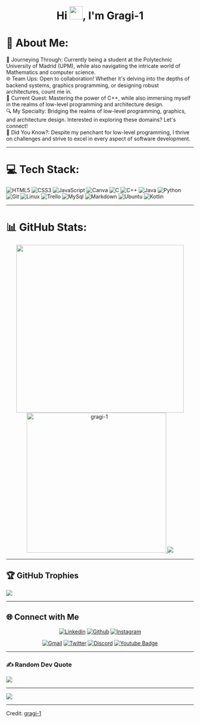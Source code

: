<h1 align="center">Hi <img src="https://media.giphy.com/media/hvRJCLFzcasrR4ia7z/giphy.gif" width="35">, I'm Gragi-1</h1>


# 💫 About Me:
🚀 Journeying Through: Currently being a student at the Polytechnic University of Madrid (UPM), while also navigating the intricate world of Mathematics and computer science.<br>🌐 Team Ups: Open to collaboration! Whether it's delving into the depths of backend systems, graphics programming, or designing robust architectures, count me in.<br>📘 Current Quest: Mastering the power of C++, while also immersing myself in the realms of low-level programming and architecture design.<br>🔍 My Specialty: Bridging the realms of low-level programming, graphics, and architecture design. Interested in exploring these domains? Let's connect!<br>🌟 Did You Know?: Despite my penchant for low-level programming, I thrive on challenges and strive to excel in every aspect of software development.

------

# 💻 Tech Stack:
![HTML5](https://img.shields.io/badge/html5-%23E34F26.svg?style=for-the-badge&logo=html5&logoColor=white) ![CSS3](https://img.shields.io/badge/css3-%231572B6.svg?style=for-the-badge&logo=css3&logoColor=white) ![JavaScript](https://img.shields.io/badge/javascript-%23323330.svg?style=for-the-badge&logo=javascript&logoColor=%23F7DF1E) ![Canva](https://img.shields.io/badge/Canva-%2300C4CC.svg?style=for-the-badge&logo=Canva&logoColor=white) ![C](https://img.shields.io/badge/C%20-%232370ED.svg?style=for-the-badge&logo=c&logoColor=white) ![C++](https://img.shields.io/badge/C++%20-%2300599C.svg?style=for-the-badge&logo=c%2B%2B&logoColor=white) ![Java](https://img.shields.io/badge/java-%23ED8B00.svg?style=for-the-badge&logo=java&logoColor=white) ![Python](https://img.shields.io/badge/Python%20-%2314354C.svg?style=for-the-badge&logo=python&logoColor=white) ![Git](https://img.shields.io/badge/git-%23F05033.svg?style=for-the-badge&logo=git&logoColor=white) ![Linux](https://img.shields.io/badge/Linux-FCC624?style=for-the-badge&logo=linux&logoColor=black) ![Trello](https://img.shields.io/badge/Trello-0052CC?style=for-the-badge&logo=trello&logoColor=white) ![MySql](https://img.shields.io/badge/MySQL-00000F?style=for-the-badge&logo=mysql&logoColor=white) ![Markdown](https://img.shields.io/badge/Markdown-000000?style=for-the-badge&logo=markdown&logoColor=white) ![Ubuntu](https://img.shields.io/badge/ubuntu-E95420.svg?style=for-the-badge&logo=ubuntu&logoColor=white) ![Kotlin](https://img.shields.io/badge/Kotlin-0095D5?style=for-the-badge&logo=kotlin&logoColor=white&labelColor=101010)

------

# 📊 GitHub Stats:
<div align="center">

<a href="https://github.com/gragi-1/">
  <img src="https://github-readme-stats.vercel.app/api?username=gragi-1&include_all_commits=true&count_private=true&show_icons=true&line_height=20&title_color=7A7ADB&icon_color=2234AE&text_color=D3D3D3&bg_color=0,000000,130F40" width="450"/>
  <img src="https://github-readme-stats.vercel.app/api/top-langs?username=gragi-1&show_icons=true&locale=en&layout=compact&line_height=20&title_color=7A7ADB&icon_color=2234AE&text_color=D3D3D3&bg_color=0,000000,130F40" width="375"  alt="gragi-1"/>
  <img src="https://github-readme-streak-stats.herokuapp.com/?user=gragi-1&theme=dark&hide_border=false"/>

</a>
</div>

------

## 🏆 GitHub Trophies
![](https://github-profile-trophy.vercel.app/?username=gragi-1&theme=onedark&no-frame=true&no-bg=false&margin-w=5)

------

## 🌐 Connect with Me

<p align="center">
  <a href="https://linkedin.com/in/alejandro-gragera-serradilla"><img alt="Linkedin" title="Gragi-1 Linkedin" src="https://img.shields.io/badge/LinkedIn-0077B5?style=for-the-badge&logo=linkedin&logoColor=white"></a>
  <a href="https://github.com/gragi-1"><img alt="Github" title="gragi-1 Github" src="https://img.shields.io/badge/GitHub-100000?style=for-the-badge&logo=github&logoColor=white"></a>
  <a href="https://instagram.com/gragi.04"><img alt="Instagram" title="gragi-1 Instagram" src="https://img.shields.io/badge/Instagram-E4405F?style=for-the-badge&logo=instagram&logoColor=white"></a>
 </p>
 <p align="center">
  <a href="mailto:grageraserradillaalejandro@gmail.com"><img alt="Gmail" title="gragi-1 Gmail" src="https://img.shields.io/badge/Gmail-D14836?style=for-the-badge&logo=gmail&logoColor=white"></a>
  <a href=""><img alt="Twitter" title="gragi-1 Twitter" src="https://img.shields.io/badge/Twitter-1DA1F2?style=for-the-badge&logo=twitter&logoColor=white"></a>
  <a href=""><img alt="Discord" title="gragi-1 Discord" src="https://img.shields.io/badge/Discord-7289DA?style=for-the-badge&logo=discord&logoColor=white"></a>
   <a href="https://leetcode.com/aqchandra15/">
  <img src="https://img.shields.io/badge/Leetcode-black?style=for-the-badge&logo=leetcode&logoColor=yellow" alt="Youtube Badge"/>
</a>
</p>

------

### ✍️ Random Dev Quote
![](https://quotes-github-readme.vercel.app/api?type=horizontal&theme=radical)

---
[![](https://visitcount.itsvg.in/api?id=gragi-1&icon=2&color=4)](https://visitcount.itsvg.in)

------

Credit: [gragi-1](https://github.com/gragi-1)

